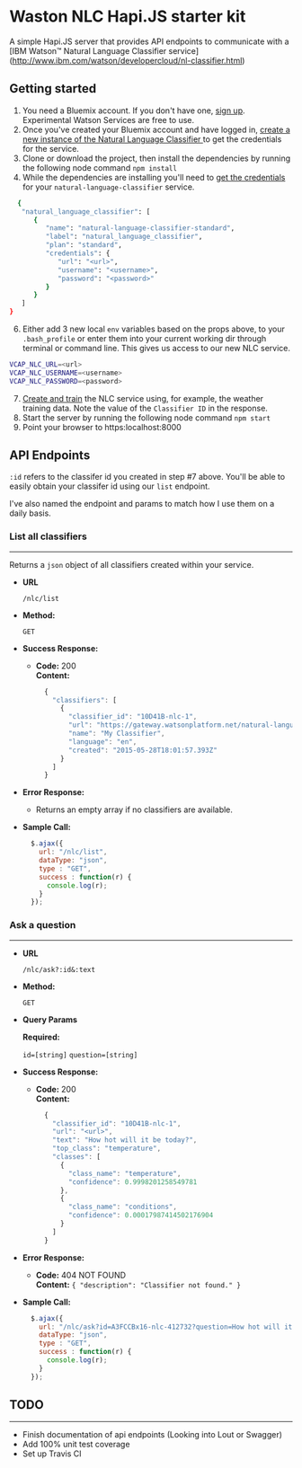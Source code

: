 # Waston NLC Hapi.JS starter kit

A simple Hapi.JS server that provides API endpoints to communicate with a [IBM Watson™ Natural Language Classifier service] (http://www.ibm.com/watson/developercloud/nl-classifier.html)

## Getting started

1. You need a Bluemix account. If you don't have one, [sign up](https://console.ng.bluemix.net/registration/). Experimental Watson Services are free to use.
2. Once you've created your Bluemix account and have logged in, [create a new instance of the Natural Language Classifier ](http://www.ibm.com/watson/developercloud/doc/nl-classifier/get_start.shtml#credentials) to get the credentials for the service.
3. Clone or download the project, then install the dependencies by running the following node command `npm install`
4. While the dependencies are installing you'll need to [get the credentials](http://www.ibm.com/watson/developercloud/doc/nl-classifier/get_start.shtml#credentials) for your `natural-language-classifier` service.

  ```sh
    {
     "natural_language_classifier": [
        {
           "name": "natural-language-classifier-standard",
           "label": "natural_language_classifier",
           "plan": "standard",
           "credentials": {
              "url": "<url>",
              "username": "<username>",
              "password": "<password>"
           }
        }
     ]
  }
  ```
6. Either add 3 new local `env` variables based on the props above, to your `.bash_profile` or enter them into your current working dir through terminal or command line. This gives us access to our new NLC service.
 
  ```sh
  VCAP_NLC_URL=<url>
  VCAP_NLC_USERNAME=<username>
  VCAP_NLC_PASSWORD=<password>
  ```
7. [Create and train](http://www.ibm.com/smarterplanet/us/en/ibmwatson/developercloud/doc/nl-classifier/get_start.shtml#create) the NLC service using, for example, the weather training data. Note the value of the `Classifier ID` in the response.
8. Start the server by running the following node command `npm start`
9. Point your browser to https:localhost:8000

## API Endpoints

`:id` refers to the classifer id you created in step #7 above. You'll be able to easily obtain your classifer id using our `list` endpoint.

I've also named the endpoint and params to match how I use them on a daily basis.

### List all classifiers
----
  Returns a `json` object of all classifiers created within your service.

* **URL**

  `/nlc/list`

* **Method:**

  `GET`

* **Success Response:**

  * **Code:** 200 <br />
    **Content:** 

    ```javascript
      {
        "classifiers": [
          {
            "classifier_id": "10D41B-nlc-1",
            "url": "https://gateway.watsonplatform.net/natural-language-classifier/api/v1/classifiers/10D41B-nlc-1",
            "name": "My Classifier",
            "language": "en",
            "created": "2015-05-28T18:01:57.393Z"
          }
        ]
      }
    ```
 
* **Error Response:**

  * Returns an empty array if no classifiers are available.

* **Sample Call:**

  ```javascript
    $.ajax({
      url: "/nlc/list",
      dataType: "json",
      type : "GET",
      success : function(r) {
        console.log(r);
      }
    });
  ```



### Ask a question
----

* **URL**

  `/nlc/ask?:id&:text`

* **Method:**

  `GET`
  
*  **Query Params**

   **Required:**
 
   `id=[string]`
   `question=[string]`

* **Success Response:**

  * **Code:** 200 <br />
    **Content:** 

    ```javascript
      {
        "classifier_id": "10D41B-nlc-1",
        "url": "<url>",
        "text": "How hot will it be today?",
        "top_class": "temperature",
        "classes": [
          {
            "class_name": "temperature",
            "confidence": 0.9998201258549781
          },
          {
            "class_name": "conditions",
            "confidence": 0.00017987414502176904
          }
        ]
      }
    ```
 
* **Error Response:**

  * **Code:** 404 NOT FOUND <br />
    **Content:** `{ "description": "Classifier not found." }`

* **Sample Call:**

  ```javascript
    $.ajax({
      url: "/nlc/ask?id=A3FCCBx16-nlc-412732?question=How hot will it be today?",
      dataType: "json",
      type : "GET",
      success : function(r) {
        console.log(r);
      }
    });
  ```

## TODO
---
- Finish documentation of api endpoints (Looking into Lout or Swagger)
- Add 100% unit test coverage
- Set up Travis CI
